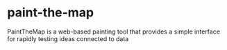 # paint-the-map
PaintTheMap is a web-based painting tool that provides a simple interface for rapidly testing ideas connected to data
